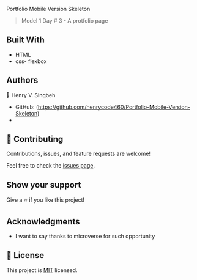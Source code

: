 Portfolio Mobile Version Skeleton

> Model 1 Day # 3 - A protfolio page


## Built With

- HTML
- css- flexbox






## Authors

👤 Henry V. Singbeh 

- GitHub: (https://github.com/henrycode460/Portfolio-Mobile-Version-Skeleton)
- 


## 🤝 Contributing

Contributions, issues, and feature requests are welcome!

Feel free to check the [issues page](../../issues/).

## Show your support

Give a ⭐️ if you like this project!

## Acknowledgments

- I want to say thanks to microverse for such opportunity

## 📝 License

This project is [MIT](./MIT.md) licensed.

